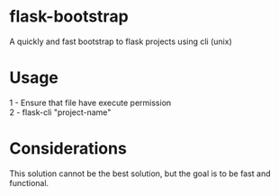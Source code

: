 # flask-bootstrap
A quickly and fast bootstrap to flask projects using cli (unix)

# Usage

1 - Ensure that file have execute permission </br>
2 - flask-cli "project-name"

# Considerations

This solution cannot be the best solution, but the goal is to be fast and functional.
